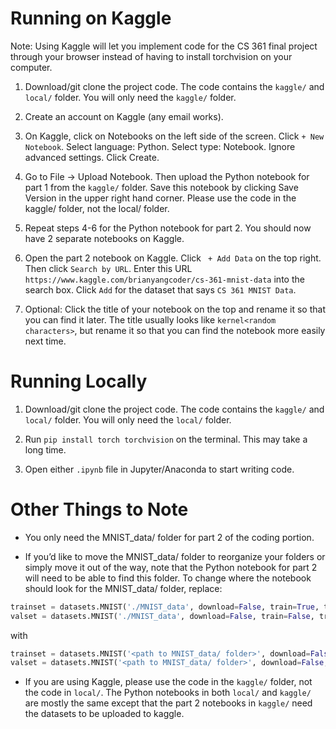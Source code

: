 # Running on Kaggle
Note: Using Kaggle will let you implement code for the CS 361 final project through your browser instead of having to install torchvision on your computer.

1. Download/git clone the project code. The code contains the ```kaggle/``` and ```local/``` folder. You will only need the ```kaggle/``` folder.

2. Create an account on Kaggle (any email works).

3. On Kaggle, click on Notebooks on the left side of the screen. Click ``` + New Notebook ```. Select language: Python. Select type: Notebook. Ignore advanced settings. Click Create.

5. Go to File -> Upload Notebook. Then upload the Python notebook for part 1 from the ```kaggle/``` folder. Save this notebook by clicking Save Version in the upper right hand corner. Please use the code in the kaggle/ folder, not the local/ folder.

6. Repeat steps 4-6 for the Python notebook for part 2. You should now have 2 separate notebooks on Kaggle.

7. Open the part 2 notebook on Kaggle. Click ``` + Add Data``` on the top right. Then click ```Search by URL```. Enter this URL ```https://www.kaggle.com/brianyangcoder/cs-361-mnist-data``` into the search box. Click ```Add``` for the dataset that says ```CS 361 MNIST Data```.

8. Optional: Click the title of your notebook on the top and rename it so that you can find it later. The title usually looks like ```kernel<random characters>```, but rename it so that you can find the notebook more easily next time.


# Running Locally
1. Download/git clone the project code. The code contains the ```kaggle/``` and ```local/``` folder. You will only need the ```local/``` folder.

2. Run ```pip install torch torchvision``` on the terminal. This may take a long time.

3. Open either `.ipynb` file in Jupyter/Anaconda to start writing code.

# Other Things to Note
- You only need the MNIST_data/ folder for part 2 of the coding portion.

- If you’d like to move the MNIST_data/ folder to reorganize your folders or simply move it out of the way, note that the Python notebook for part 2 will need to be able to find this folder.
To change where the notebook should look for the MNIST_data/ folder, replace:
```python
trainset = datasets.MNIST('./MNIST_data', download=False, train=True, transform=transform)
valset = datasets.MNIST('./MNIST_data', download=False, train=False, transform=transform)
```
with
```python
trainset = datasets.MNIST('<path to MNIST_data/ folder>', download=False, train=True, transform=transform)
valset = datasets.MNIST('<path to MNIST_data/ folder>', download=False, train=False, transform=transform)
```

- If you are using Kaggle, please use the code in the ```kaggle/``` folder, not the code in ```local/```. The Python notebooks in both ```local/``` and ```kaggle/``` are mostly the same except that the part 2 notebooks in ```kaggle/``` need the datasets to be uploaded to kaggle.
